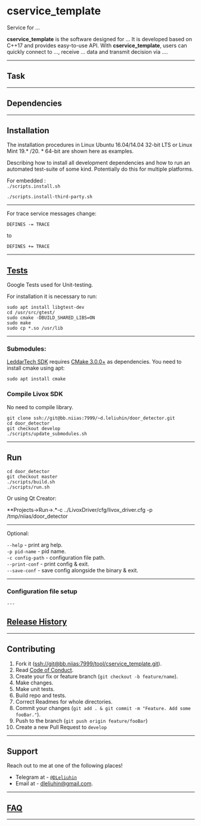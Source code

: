 # cservice_template
Service for ...

**cservice_template** is the software designed for ... It is developed based on C++17 and provides easy-to-use API. With **cservice_template**, users can quickly connect to ..., receive ... data and transmit decision via ....

---

## Task


---

## Dependencies


---

## Installation

The installation procedures in Linux Ubuntu 16.04/14.04 32-bit LTS or Linux Mint 19.* /20. * 64-bit are shown here as examples.

Describing how to install all development dependencies and how to run an automated test-suite of some kind. Potentially do this for multiple platforms.

For embedded :<br/>
```./scripts.install.sh```

```./scripts.install-third-party.sh```


---

For trace service messages change:<br/>
```
DEFINES -= TRACE
```
to
```
DEFINES += TRACE
```

---

## [Tests](./tests/README.md)

Google Tests used for Unit-testing.<br />

For installation it is necessary to run:<br />

```
sudo apt install libgtest-dev
cd /usr/src/gtest/
sudo cmake -DBUILD_SHARED_LIBS=ON
sudo make
sudo cp *.so /usr/lib
```

---

### Submodules:

[LeddarTech SDK](https://github.com/dleliuhin/LeddarSDK) requires [CMake 3.0.0+](https://cmake.org/) as dependencies. You need to install cmake using apt:
```
sudo apt install cmake
```

### Compile Livox SDK

No need to compile library.

```
git clone ssh://git@bb.niias:7999/~d.leliuhin/door_detector.git
cd door_detector
git checkout develop
./scripts/update_submodules.sh
```
---

## Run


```
cd door_detector
git checkout master
./scripts/build.sh
./scripts/run.sh
```

Or using Qt Creator:

**Projects->Run->.*-c ../LivoxDriver/cfg/livox_driver.cfg -p /tmp/niias/door_detector

---

Optional:<br />

```--help``` - print arg help.<br />
```-p pid-name``` - pid name.<br />
```-c config-path``` - configuration file path.<br />
```--print-conf``` - print config & exit.<br />
```--save-conf``` - save config alongside the binary & exit.<br />

---

### Configuration file setup

    ---

## [Release History](dox/HISTORY.md)

---

## Contributing

1. Fork it (<ssh://git@bb.niias:7999/tool/cservice_template.git>).
2. Read [Code of Conduct](./doc/CODE_OF_CONDUCT.md).
3. Create your fix or feature branch (`git checkout -b feature/name`).
4. Make changes.
5. Make unit tests.
6. Build repo and tests.
7. Correct Readmes for whole directories.
8. Commit your changes (`git add . & git commit -m "Feature. Add some fooBar."`).
9. Push to the branch (`git push origin feature/fooBar`)
10. Create a new Pull Request to `develop`

---

## Support

Reach out to me at one of the following places!

- Telegram at - <a href="http://https://telegram.org" target="_blank">`@DLeliuhin`</a>
- Email at - dleliuhin@gmail.com.

---

## [FAQ](doc/FAQ.md)

---
